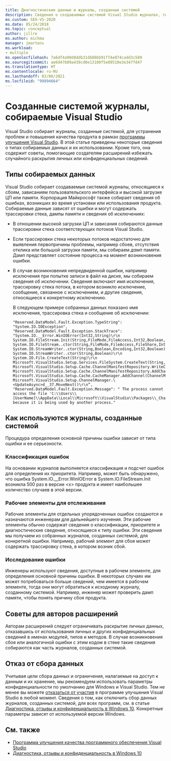 ```yaml
---
title: Диагностические данные и журналы, созданные системой
description: Сведения о создаваемых системой Visual Studio журналах, типах собираемых данных и о том, как использовать их для решения проблем и повышения качества продукта.
ms.custom: SEO-VS-2020
ms.date: 05/24/2018
ms.topic: conceptual
author: jillre
ms.author: michma
manager: jmartens
ms.workload:
- multiple
ms.openlocfilehash: 7a6df4a90d8ddb31db88bb91ff4e874cadd3c589
ms.sourcegitcommit: ae6d47b09a439cd0e13180f5e89510e3e347fd47
ms.translationtype: HT
ms.contentlocale: ru-RU
ms.lasthandoff: 02/08/2021
ms.locfileid: "99894664"
---
```

# <a name="system-generated-logs-collected-by-visual-studio"></a>Созданные системой журналы, собираемые Visual Studio

Visual Studio собирает журналы, созданные системой, для устранения проблем и повышения качества продукта в рамках [программы улучшения Visual Studio](visual-studio-experience-improvement-program.md). В этой статье приведены некоторые сведения о типах собираемых данных и их использовании. Кроме того, она содержит советы, помогающие создателям расширений избежать случайного раскрытия личных или конфиденциальных сведений.

## <a name="types-of-collected-data"></a>Типы собираемых данных

Visual Studio собирает создаваемые системой журналы, относящиеся к сбоям, зависаниям пользовательского интерфейса и высокой загрузке ЦП или памяти. Корпорация Майкрософт также собирает сведения об ошибках, возникших во время установки или использования продукта. Собираемые данные зависят от ошибки и могут содержать трассировки стека, дампы памяти и сведения об исключениях:

- В отношении высокой загрузки ЦП и зависания собираются данные трассировки стека соответствующих потоков Visual Studio.

- Если трассировки стека некоторых потоков недостаточно для выявления первопричины проблемы, например сбоев, отсутствия отклика или большой загрузки памяти, мы собираем *дамп* памяти. Дамп представляет состояние процесса на момент возникновения ошибки.

- В случае возникновения непредвиденной ошибки, например исключения при попытке записи в файл на диске, мы собираем сведения об исключении. Сведения включают имя исключения, трассировку стека потока, в котором возникло исключение, сообщение, связанное с исключением, и другие сведения, относящиеся к конкретному исключению.

   В следующем примере собранных данных показано имя исключения, трассировка стека и сообщение об исключении:

   ```text
   "Reserved.DataModel.Fault.Exception.TypeString": "System.IO.IOException",
   "Reserved.DataModel.Fault.Exception.StackTrace": "System.IO.__Error.WinIOError(Int32,String)\r\n
   System.IO.FileStream.Init(String,FileMode,FileAccess,Int32,Boolean,FileShare,Int32,FileOptions,SECURITY_ATTRIBUTES,String,Boolean,Boolean,Boolean)\r\n
   System.IO.FileStream..ctor(String,FileMode,FileAccess,FileShare,Int32,FileOptions,String,Boolean,Boolean,Boolean)\r\nSystem.IO.StreamWriter.CreateFile(String,Boolean,Boolean)\r\n
   System.IO.StreamWriter..ctor(String,Boolean,Encoding,Int32,Boolean)\r\n
   System.IO.StreamWriter..ctor(String,Boolean)\r\n
   System.IO.File.CreateText(String)\r\n
   Microsoft.VisualStudio.Setup.Services.FileSystem.CreateText(String,Boolean)\r\n
   Microsoft.VisualStudio.Setup.Cache.ChannelManifestRepository.WriteChannelManifest(IChannelManifest,String,String)\r\n
   Microsoft.VisualStudio.Setup.Cache.ChannelManifestRepository.AddChannel(ChannelManifestPair,Boolean)\r\n
   Microsoft.VisualStudio.Setup.Cache.CacheManager.AddChannel(ChannelManifestPair,Boolean)\r\n
   Microsoft.VisualStudio.Setup.ChannelManager.\<UpdateAsync>d__37.MoveNext()\r\n”,
   "Reserved.DataModel.Fault.Exception.Message": " The process cannot access the file 'C:\\Users\\[UserName]\\AppData\\Local\\Microsoft\\VisualStudio\\Packages\\_Channels\\4CB340F5\\channelManifest.json' because it is being used by another process."
   ```

## <a name="how-we-use-system-generated-logs"></a>Как используются журналы, созданные системой

Процедура определения основной причины ошибки зависит от типа ошибки и ее серьезности.

### <a name="error-classification"></a>Классификация ошибок

На основании журналов выполняется классификация и подсчет ошибок для определения их приоритета. Например, может быть обнаружено, что ошибка System.IO.\__Error.WinIOError в System.IO.FileStream.Init возникла 500 раз в версии \<x> продукта и имеет наибольшее количество случаев в этой версии.

### <a name="work-items-for-tracking"></a>Рабочие элементы для отслеживания

Рабочие элементы для отдельных упорядоченных ошибок создаются и назначаются инженерам для дальнейшего изучения. Эти рабочие элементы обычно содержат сведения о классификации, приоритете и диагностические сведения, относящиеся к типу ошибки. Эти сведения мы получаем из собранных журналов, созданных системой, для конкретной ошибки. Например, рабочий элемент для сбоя может содержать трассировку стека, в котором возник сбой.

### <a name="error-investigation"></a>Исследование ошибки

Инженеры используют сведения, доступные в рабочем элементе, для определения основной причины ошибки. В некоторых случаях им может потребоваться больше сведений, чем имеется в рабочем элементе, тогда они могут обратиться к исходному журналу, созданному системой. Например, инженер может проверить дамп памяти, чтобы понять причину сбоя продукта.

## <a name="tips-for-extension-authors"></a>Советы для авторов расширений

Авторам расширений следует ограничивать раскрытие личных данных, отказавшись от использования личных и других конфиденциальных сведений в именах модулей, типов и методов. В случае возникновения сбоя или аналогичной ошибки с этим кодом в стеке такие сведения собираются как часть журналов, созданных системой.

## <a name="opt-out-of-data-collection"></a>Отказ от сбора данных

Учитывая цели сбора данных и ограничения, налагаемые на доступ к данным и их хранение, мы рекомендуем использовать параметры конфиденциальности по умолчанию для Windows и Visual Studio. Тем не менее вы можете [отказаться от участия](../ide/visual-studio-experience-improvement-program.md#opt-in-or-out) в программе улучшения Visual Studio в любой момент. Сведения о том, как отключить сбор данных журналов, созданных системой, для всех программ, см. в статье [Диагностика, отзывы и конфиденциальность в Windows 10](https://privacy.microsoft.com/windows-10-feedback-diagnostics-and-privacy). Конкретные параметры зависят от используемой версии Windows.

## <a name="see-also"></a>См. также

- [Программа улучшения качества программного обеспечения Visual Studio](visual-studio-experience-improvement-program.md)
- [Диагностика, отзывы и конфиденциальность в Windows 10](https://privacy.microsoft.com/windows-10-feedback-diagnostics-and-privacy)